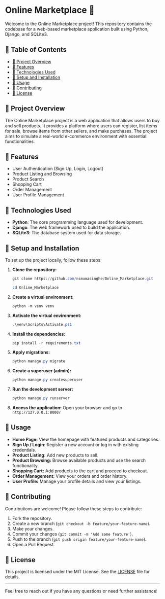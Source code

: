 # Online Marketplace 🛒

Welcome to the Online Marketplace project! This repository contains the codebase for a web-based marketplace application built using Python, Django, and SQLite3.

## 📌 Table of Contents

  - [📌 Project Overview](#-project-overview)
  - [📌 Features](#-features)
  - [📌 Technologies Used](#-technologies-used)
  - [📌 Setup and Installation](#-setup-and-installation)
  - [📌 Usage](#-usage)
  - [📌 Contributing](#-contributing)
  - [📌 License](#-license)

## 📌 Project Overview

The Online Marketplace project is a web application that allows users to buy and sell products. It provides a platform where users can register, list items for sale, browse items from other sellers, and make purchases. The project aims to simulate a real-world e-commerce environment with essential functionalities.

## 📌 Features

- User Authentication (Sign Up, Login, Logout)
- Product Listing and Browsing
- Product Search
- Shopping Cart
- Order Management
- User Profile Management

## 📌 Technologies Used

- **Python**: The core programming language used for development.
- **Django**: The web framework used to build the application.
- **SQLite3**: The database system used for data storage.

## 📌 Setup and Installation

To set up the project locally, follow these steps:

1. **Clone the repository:**
    ```powershell
    git clone https://github.com/nsmunasinghe/Online_Marketplace.git
    ```
    ```powershell
    cd Online_Marketplace
    ```

2. **Create a virtual environment:**

    ```powershell
    python -m venv venv
    ```

3. **Activate the virtual environment:**

    ```powershell
    .\venv\Scripts\Activate.ps1
    ```

4. **Install the dependencies:**

    ```powershell
    pip install -r requirements.txt
    ```

5. **Apply migrations:**

    ```powershell
    python manage.py migrate
    ```

6. **Create a superuser (admin):**

    ```powershell
    python manage.py createsuperuser
    ```

7. **Run the development server:**

    ```powershell
    python manage.py runserver
    ```

8. **Access the application:**
    Open your browser and go to `http://127.0.0.1:8000/`

## 📌 Usage

- **Home Page:** View the homepage with featured products and categories.
- **Sign Up / Login:** Register a new account or log in with existing credentials.
- **Product Listing:** Add new products to sell.
- **Product Browsing:** Browse available products and use the search functionality.
- **Shopping Cart:** Add products to the cart and proceed to checkout.
- **Order Management:** View your orders and order history.
- **User Profile:** Manage your profile details and view your listings.

## 📌 Contributing

Contributions are welcome! Please follow these steps to contribute:

1. Fork the repository.
2. Create a new branch (`git checkout -b feature/your-feature-name`).
3. Make your changes.
4. Commit your changes (`git commit -m 'Add some feature'`).
5. Push to the branch (`git push origin feature/your-feature-name`).
6. Open a Pull Request.

## 📌 License

This project is licensed under the MIT License. See the [LICENSE](LICENSE) file for details.

---

Feel free to reach out if you have any questions or need further assistance!

